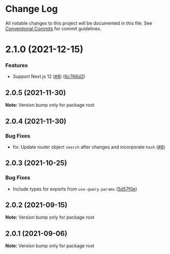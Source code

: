 # Change Log

All notable changes to this project will be documented in this file.
See [Conventional Commits](https://conventionalcommits.org) for commit guidelines.

# 2.1.0 (2021-12-15)


### Features

* Support Next.js 12 ([#8](https://github.com/amannn/next-query-params/issues/8)) ([6c766d2](https://github.com/amannn/next-query-params/commit/6c766d2095cdbc587f2555cea35ff82b2d30c4f6))





## 2.0.5 (2021-11-30)

**Note:** Version bump only for package root





## 2.0.4 (2021-11-30)


### Bug Fixes

* fix: Update router object `search` after changes and incorporate `hash` ([#6](https://github.com/amannn/next-query-params/pull/6))





## 2.0.3 (2021-10-25)


### Bug Fixes

* Include types for exports from `use-query-params` ([5d57f0e](https://github.com/amannn/next-query-params/commit/5d57f0eab2a055d3c51f0815989cde3fefc76274))





## 2.0.2 (2021-09-15)

**Note:** Version bump only for package root





## 2.0.1 (2021-09-06)

**Note:** Version bump only for package root
